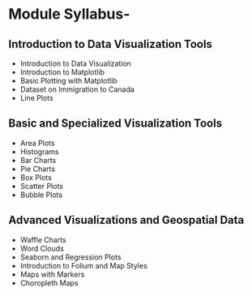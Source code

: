 # Module Syllabus-
## Introduction to Data Visualization Tools
- Introduction to Data Visualization
- Introduction to Matplotlib
- Basic Plotting with Matplotlib
- Dataset on Immigration to Canada
- Line Plots

## Basic and Specialized Visualization Tools
- Area Plots
- Histograms
- Bar Charts
- Pie Charts
- Box Plots
- Scatter Plots
- Bubble Plots

## Advanced Visualizations and Geospatial Data
- Waffle Charts
- Word Clouds
- Seaborn and Regression Plots
- Introduction to Folium and Map Styles
- Maps with Markers
- Choropleth Maps
